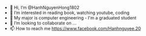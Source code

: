 - 👋 Hi, I’m @HanhNguyenHong1802
- 👀 I’m interested in reading book, watching youtube, coding
- 🌱 My major is computer engineering - I'm a graduated student
- 💞️ I’m looking to collaborate on ...
- 📫 How to reach me https://www.facebook.com/Hanhnguyee.20

<!---
HanhNguyenHong1802/HanhNguyenHong1802 is a ✨ special ✨ repository because its `README.md` (this file) appears on your GitHub profile.
You can click the Preview link to take a look at your changes.
--->
